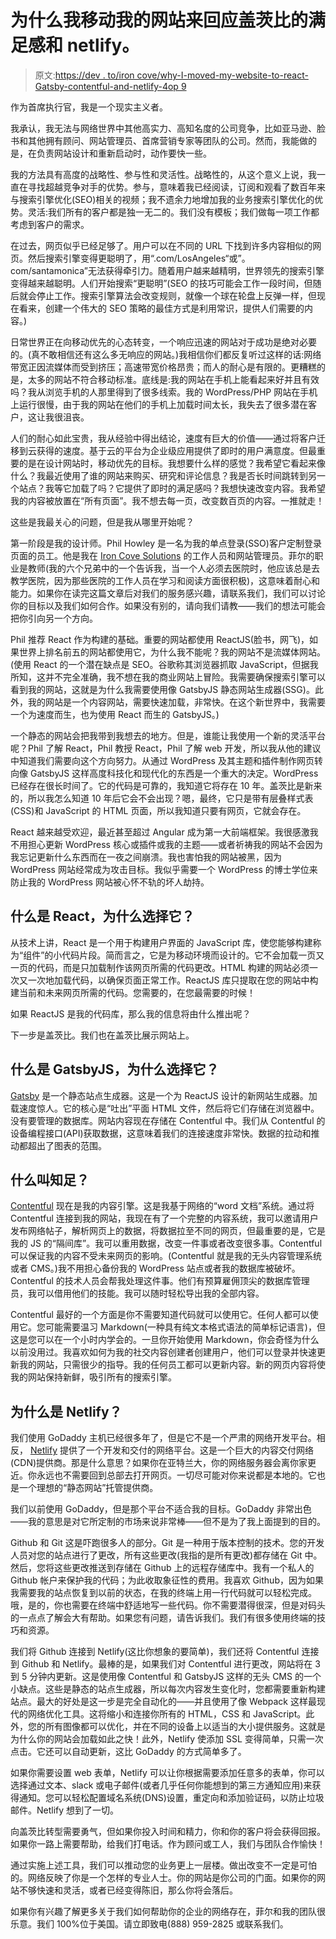# 为什么我移动我的网站来回应盖茨比的满足感和 netlify。

> 原文:[https://dev . to/iron cove/why-I-moved-my-website-to-react-Gatsby-contentful-and-netlify-4op 9](https://dev.to/ironcove/why-i-moved-my-website-to-react-gatsby-contentful-and-netlify-4op9)

作为首席执行官，我是一个现实主义者。

我承认，我无法与网络世界中其他高实力、高知名度的公司竞争，比如亚马逊、脸书和其他拥有顾问、网站管理员、首席营销专家等团队的公司。然而，我能做的是，在负责网站设计和重新启动时，动作要快一些。

我的方法具有高度的战略性、参与性和灵活性。战略性的，从这个意义上说，我一直在寻找超越竞争对手的优势。参与，意味着我已经阅读，订阅和观看了数百年来与搜索引擎优化(SEO)相关的视频；我不遗余力地增加我的业务搜索引擎优化的优势。灵活:我们所有的客户都是独一无二的。我们没有模板；我们做每一项工作都考虑到客户的需求。

在过去，网页似乎已经足够了。用户可以在不同的 URL 下找到许多内容相似的网页。然后搜索引擎变得更聪明了，用“.com/LosAngeles“或”。com/santamonica”无法获得牵引力。随着用户越来越精明，世界领先的搜索引擎变得越来越聪明。人们开始搜索“更聪明”(SEO 的技巧可能会工作一段时间，但随后就会停止工作。搜索引擎算法会改变规则，就像一个球在轮盘上反弹一样，但现在看来，创建一个伟大的 SEO 策略的最佳方式是利用常识，提供人们需要的内容。)

日常世界正在向移动优先的心态转变，一个响应迅速的网站对于成功是绝对必要的。(真不敢相信还有这么多无响应的网站。)我相信你们都反复听过这样的话:网络带宽正因流媒体而受到挤压；高速带宽价格昂贵；而人的耐心是有限的。更糟糕的是，太多的网站不符合移动标准。底线是:我的网站在手机上能看起来好并且有效吗？我从浏览手机的人那里得到了很多线索。我的 WordPress/PHP 网站在手机上运行很慢，由于我的网站在他们的手机上加载时间太长，我失去了很多潜在客户，这让我很沮丧。

人们的耐心如此宝贵，我从经验中得出结论，速度有巨大的价值——通过将客户迁移到云获得的速度。基于云的平台为企业级应用提供了即时的用户满意度。但最重要的是在设计网站时，移动优先的目标。我想要什么样的感觉？我希望它看起来像什么？我最近使用了谁的网站来购买、研究和评论信息？我是否长时间跳转到另一个站点？我等它加载了吗？它提供了即时的满足感吗？我想快速改变内容。我希望我的内容被放置在“所有页面”。我不想去每一页，改变数百页的内容。一推就走！

这些是我最关心的问题，但是我从哪里开始呢？

第一阶段是我的设计师。Phil Howley 是一名为我的单点登录(SSO)客户定制登录页面的员工。他是我在 [Iron Cove Solutions](https://ironcovesolutions.com/) 的工作人员和网站管理员。菲尔的职业是教师(我的六个兄弟中的一个告诉我，当一个人必须去医院时，他应该总是去教学医院，因为那些医院的工作人员在学习和阅读方面很积极)，这意味着耐心和能力。如果你在读完这篇文章后对我们的服务感兴趣，请联系我们，我们可以讨论你的目标以及我们如何合作。如果没有别的，请向我们请教——我们的想法可能会把你引向另一个方向。

Phil 推荐 React 作为构建的基础。重要的网站都使用 ReactJS(脸书，网飞)，如果世界上排名前五的网站都使用它，为什么我不能呢？我的网站不是流媒体网站。(使用 React 的一个潜在缺点是 SEO。谷歌称其浏览器抓取 JavaScript，但据我所知，这并不完全准确，我不想在我的商业网站上冒险。我需要确保搜索引擎可以看到我的网站，这就是为什么我需要使用像 GatsbyJS 静态网站生成器(SSG)。此外，我的网站是一个内容网站，需要快速加载，非常快。在这个新世界中，我需要一个为速度而生，也为使用 React 而生的 GatsbyJS。)

一个静态的网站会把我带到我想去的地方。但是，谁能让我使用一个新的灵活平台呢？Phil 了解 React，Phil 教授 React，Phil 了解 web 开发，所以我从他的建议中知道我们需要向这个方向努力。从通过 WordPress 及其主题和插件制作网页转向像 GatsbyJS 这样高度科技化和现代化的东西是一个重大的决定。WordPress 已经存在很长时间了。它的代码是可靠的，我知道它将存在 10 年。盖茨比是新来的，所以我怎么知道 10 年后它会不会出现？嗯，最终，它只是带有层叠样式表(CSS)和 JavaScript 的 HTML 页面，所以我知道只要有网页，它就会存在。

React 越来越受欢迎，最近甚至超过 Angular 成为第一大前端框架。我很感激我不用担心更新 WordPress 核心或插件或我的主题——或者祈祷我的网站不会因为我忘记更新什么东西而在一夜之间崩溃。我也害怕我的网站被黑，因为 WordPress 网站经常成为攻击目标。我似乎需要一个 WordPress 的博士学位来防止我的 WordPress 网站被心怀不轨的坏人劫持。

## 什么是 React，为什么选择它？

从技术上讲，React 是一个用于构建用户界面的 JavaScript 库，使您能够构建称为“组件”的小代码片段。简而言之，它是为移动环境而设计的。它不会加载一页又一页的代码，而是只加载制作该网页所需的代码更改。HTML 构建的网站必须一次又一次地加载代码，以确保页面正常工作。ReactJS 库只提取在您的网站中构建当前和未来网页所需的代码。您需要的，在您最需要的时候！

如果 ReactJS 是我的代码库，那么我的信息将由什么推出呢？

下一步是盖茨比。我们也在盖茨比展示网站上。

## 什么是 GatsbyJS，为什么选择它？

[Gatsby](https://ironcovesolutions.com/workflow/gatsbyjs-workflow) 是一个静态站点生成器。这是一个为 ReactJS 设计的新网站生成器。加载速度惊人。它的核心是“吐出”平面 HTML 文件，然后将它们存储在浏览器中。没有要管理的数据库。网站内容现在存储在 Contentful 中。我们从 Contentful 的设备编程接口(API)获取数据，这意味着我们的连接速度非常快。数据的拉动和推动都超出了图表的范围。

## 什么叫知足？

[Contentful](https://www.contentful.com/) 现在是我的内容引擎。这是我基于网络的“word 文档”系统。通过将 Contentful 连接到我的网站，我现在有了一个完整的内容系统，我可以邀请用户发布网络帖子，解析网页上的数据，将数据拉至不同的网页，但最重要的是，它是我的 JS 的“隔间库”。我可以重用数据，改变一件事或者改变很多事。Contentful 可以保证我的内容不受未来网页的影响。(Contentful 就是我的无头内容管理系统或者 CMS。)我不用担心备份我的 WordPress 站点或者我的数据库被破坏。Contentful 的技术人员会帮我处理这件事。他们有预算雇佣顶尖的数据库管理员，我可以借用他们的技能。我可以随时轻松导出我的全部内容。

Contentful 最好的一个方面是你不需要知道代码就可以使用它。任何人都可以使用它。您可能需要温习 Markdown(一种具有纯文本格式语法的简单标记语言)，但这是您可以在一个小时内学会的。一旦你开始使用 Markdown，你会奇怪为什么以前没用过。我喜欢如何为我的社交内容创建者创建用户，他们可以登录并快速更新我的网站，只需很少的指导。我的任何员工都可以更新内容。新的网页内容将使我的网站保持新鲜，吸引所有的搜索引擎。

## 为什么是 Netlify？

我们使用 GoDaddy 主机已经很多年了，但是它不是一个严肃的网络开发平台。相反， [Netlify](https://www.netlify.com/) 提供了一个开发和交付的网络平台。这是一个巨大的内容交付网络(CDN)提供商。那是什么意思？如果你在亚特兰大，你的网络服务器会离你家更近。你永远也不需要回到总部去打开网页。一切尽可能对你来说都是本地的。它也是一个理想的“静态网站”托管提供商。

我们以前使用 GoDaddy，但是那个平台不适合我的目标。GoDaddy 非常出色——我的意思是对它所定制的市场来说非常棒——但不是为了我上面提到的目的。

Github 和 Git
这是吓跑很多人的部分。Git 是一种用于版本控制的技术。您的开发人员对您的站点进行了更改，所有这些更改(我指的是所有更改)都存储在 Git 中。然后，您将这些更改推送到存储在 Github 上的远程存储库中。我有一个私人的 Github 帐户来保护我的代码；为此收取象征性的费用。我喜欢 Github，因为如果我需要我的站点恢复到以前的状态，在我的终端上用一行代码就可以轻松完成。哦，是的，你也需要在终端中舒适地写一些代码。你不需要潜得很深，但是对码头的一点点了解会大有帮助。如果您有问题，请告诉我们。我们有很多使用终端的技巧和资源。

我们将 Github 连接到 Netlify(这比你想象的要简单)，我们还将 Contentful 连接到 Github 和 Netlify。最棒的是，如果我们对 Contentful 进行更改，网站将在 3 到 5 分钟内更新。这是使用像 Contentful 和 GatsbyJS 这样的无头 CMS 的一个小缺点。这些是静态的站点生成器，所以每次内容发生变化时，您都需要重新构建站点。最大的好处是这一步是完全自动化的——并且使用了像 Webpack 这样最现代的网络优化工具。这将缩小和连接你所有的 HTML，CSS 和 JavaScript。此外，您的所有图像都可以优化，并在不同的设备上以适当的大小提供服务。这就是为什么你的网站会加载如此之快！此外，Netlify 使添加 SSL 变得简单，只需一次点击。它还可以自动更新，这比 GoDaddy 的方式简单多了。

如果你需要设置 web 表单，Netlify 可以让你根据需要添加任意多的表单，你可以选择通过文本、slack 或电子邮件(或者几乎任何你能想到的第三方通知应用)来获得通知。您可以轻松配置域名系统(DNS)设置，重定向和添加验证码，以防止垃圾邮件。Netlify 想到了一切。

向盖茨比转型需要勇气，但如果你投入时间和精力，你和你的客户将会获得回报。如果你一路上需要帮助，给我们打电话。作为顾问或工人，我们与团队合作愉快！

通过实施上述工具，我们可以推动您的业务更上一层楼。做出改变不一定是可怕的。网络反映了你是一个怎样的专业人士。你的网站是你公司的门面。如果你的网站不够快速和灵活，或者已经变得陈旧，那么你将会落后。

如果你有兴趣了解更多关于我们如何帮助你的企业的网络存在，菲尔和我的团队很乐意。我们 100%位于美国。请立即致电(888) 959-2825 或联系我们。